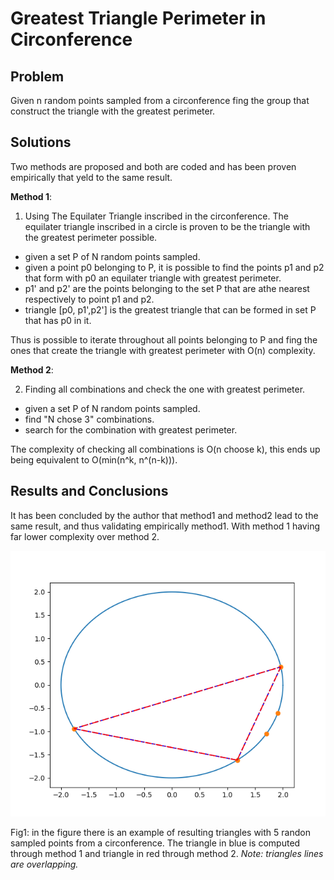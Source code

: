 # Greatest Triangle Perimeter in Circonference 

## Problem 

Given n random points sampled from a circonference fing the group that construct the triangle with the greatest perimeter.

## Solutions 

Two methods are proposed and both are coded and has been proven empirically that yeld to the same result. 

**Method 1**:

   1. Using The Equilater Triangle inscribed in the circonference. The equilater triangle inscribed in a circle is proven to be the triangle with the greatest perimeter possible.
   
- given a set P of N random points sampled.
- given a point p0 belonging to P, it is possible to find the points p1 and p2 that form with p0 an equilater triangle with greatest perimeter.
- p1' and p2' are the points belonging to the set P that are athe nearest respectively to point p1 and p2.
- triangle [p0, p1',p2'] is the greatest triangle that can be formed in set P that has p0 in it.

Thus is possible to iterate throughout all points belonging to P and fing the ones that create the triangle with greatest perimeter with O(n) complexity.

**Method 2**:

2. Finding all combinations and check the one with greatest perimeter.

- given a set P of N random points sampled.
- find "N chose 3" combinations.
- search for the combination with greatest perimeter.

The complexity of checking all combinations is O(n choose k), this ends up being equivalent to O(min(n^k, n^(n-k))).


## Results and Conclusions
It has been concluded by the author that method1 and method2 lead to the same result, and thus validating empirically method1. With method 1 having far lower complexity over method 2.


![preview image](figs/fig1.png)


Fig1: in the figure there is an example of resulting triangles with 5 randon sampled points from a circonference. The triangle in blue is computed through method 1 and triangle in red through method 2. *Note: triangles lines are overlapping.* 

